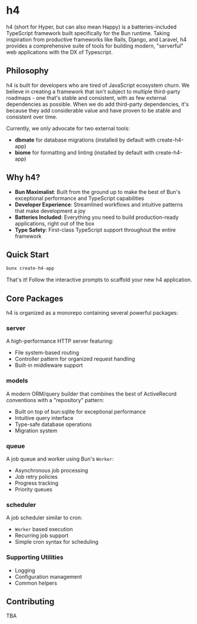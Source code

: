 # h4

h4 (short for Hyper, but can also mean Happy) is a batteries-included TypeScript framework built specifically for the Bun runtime. Taking inspiration from productive frameworks like Rails, Django, and Laravel, h4 provides a comprehensive suite of tools for building modern, "serverful" web applications with the DX of Typescript.

## Philosophy

h4 is built for developers who are tired of JavaScript ecosystem churn. We believe in creating a framework that isn't subject to multiple third-party roadmaps - one that's stable and consistent, with as few external dependencies as possible. When we do add third-party dependencies, it's because they add considerable value and have proven to be stable and consistent over time.

Currently, we only advocate for two external tools:
- **dbmate** for database migrations (installed by default with create-h4-app)
- **biome** for formatting and linting (installed by default with create-h4-app)

## Why h4?

- **Bun Maximalist**: Built from the ground up to make the best of Bun's exceptional performance and TypeScript capabilities
- **Developer Experience**: Streamlined workflows and intuitive patterns that make development a joy
- **Batteries Included**: Everything you need to build production-ready applications, right out of the box
- **Type Safety**: First-class TypeScript support throughout the entire framework

## Quick Start

```bash
bunx create-h4-app
```

That's it! Follow the interactive prompts to scaffold your new h4 application.

## Core Packages

h4 is organized as a monorepo containing several powerful packages:

### server
A high-performance HTTP server featuring:
- File system-based routing
- Controller pattern for organized request handling
- Built-in middleware support

### models
A modern ORM/query builder that combines the best of ActiveRecord conventions with a "repository" pattern:
- Built on top of bun:sqlite for exceptional performance
- Intuitive query interface
- Type-safe database operations
- Migration system

### queue
A job queue and worker using Bun's `Worker`:
- Asynchronous job processing
- Job retry policies
- Progress tracking
- Priority queues

### scheduler
A job scheduler similar to cron:
- `Worker` based execution
- Recurring job support
- Simple cron syntax for scheduling

### Supporting Utilities
- Logging
- Configuration management
- Common helpers

## Contributing

TBA